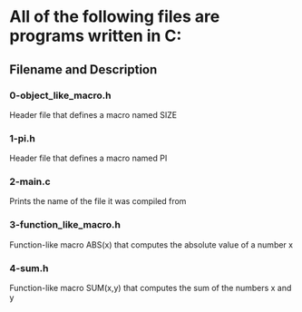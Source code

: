 # All of the following files are programs written in C:

## Filename and Description
### 0-object_like_macro.h	
Header file that defines a macro named SIZE

### 1-pi.h	
Header file that defines a macro named PI

### 2-main.c	
Prints the name of the file it was compiled from

### 3-function_like_macro.h	
Function-like macro ABS(x) that computes the absolute value of a number x

### 4-sum.h	
Function-like macro SUM(x,y) that computes the sum of the numbers x and y



